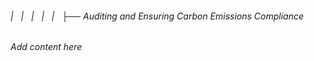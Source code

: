 ###### |   |   |   |   |   ├── Auditing and Ensuring Carbon Emissions Compliance

*Add content here*